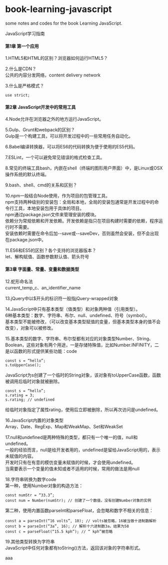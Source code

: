 # book-learning-javascript
some notes and codes for the book Learning JavaScript.

JavaScript学习指南

#### 第1章 第一个应用
1.HTML5和HTML的区别？浏览器如何运行HTML5？

2.什么是CDN？<br>
公共的内容分发网络，content delivery network

3.什么是严格模式？<br>
```
use strict;
```

#### 第2章 JavaScript开发中的常用工具
4.Node允许在浏览器之外的地方运行JavaScript。

5.Gulp、Grunt和webpack的区别？<br>
Gulp是一个构建工具，可以将开发过程中的一些常用任务自动化。

6.Babel编译转换器，可以将ES6的代码转换为便于使用的ES5代码。

7.ESLint，一个可以避免常见错误的格式检查工具。

8.常见的终端工具bash，内嵌在shell（终端的图形用户界面）中，是Linux或OSX操作系统的默认终端。

9.bash、shell、cmd的关系和区别？

10.npm一般结合Node使用，作为项目的包管理工具。<br>
npm支持两种级别的安装包：全局和本地，全局的安装包通常是开发过程中的命令行工具，本地安装包用于具体的项目。<br>
npm通过package.json文件来管理安装的模块。<br>
依赖分为常规依赖和开发依赖。开发依赖是指只在项目构建时需要的依赖，程序运行时不需要。<br>
安装依赖时需要在命令后加--save或--saveDev，否则虽然会安装，但不会出现在package.json中。<br>

11.ES6和ES5的区别？各个支持的浏览器版本？<br>
let、解构赋值、函数参数默认值、箭头符号

#### 第3章 字面量、常量、变量和数据类型
12.蛇形命名法<br>
current_temp_c、an_identifier_name

13.jQuery中以$开头的标识符一般指jQuery-wrapped对象

14.JavaScript中只有基本类型（值类型）和对象两种值（引用类型）。<br>
6种基本类型：数字、字符串、布尔、null、undefined、符号（symbol）。<br>
基本类型不能被修改，（可以改变基本类型赋值的变量，但基本类型本身的值不会改变），对象可以被修改。

15.基本类型的数字、字符串、布尔型都有对应的对象类型Number、String、Boolean，这些对象有两个用途，一是存储特殊值，比如Number.INFINITY，二是以函数的形式提供某些功能：code<br>
```
const s = “hello”;
s.toUpperCase();
```
JavaScript为s创建了一个临时的String对象，该对象有toUpperCase函数，函数被调用后临时对象就被删除。
```
const s = “hello”;
s.rating = 3;
s.rating; // undefined
```
给临时对象指定了属性rating，使用后立即被删除，所以再次访问是undefined。

16.JavaScript内置的对象类型<br>
Array、Date、RegExp、Map和WeakMap、Set和WeakSet

17.null和undefined是两种特殊的类型，都只有一个唯一的值，null和undefined。<br>
一般的经验而言，null是给开发者用的，undefined是留给JavaScript用的，表示未赋值的内容。<br>
开发时只有在有意的模仿变量未赋值的时候，才会使用undefined。<br>
当需要表示一个变量的值未知或者不适用的时候，常用的做法是用null

18.字符串转换为数字code<br>
第一种，使用Number对象的构造方法：<br>
```
const numStr = “33.3”;
const num = Number(numStr); // 创建了一个数值，没有创建Number对象的实例
```
第二种，使用内置函数parseInt和parseFloat，会忽略和数字不相关的信息：
```
const a = parseInt(“16 volts”, 10); // volts被忽略，16被当做十进制数解析
const b = parseInt(“3a”, 16); // 解析十六进制数3a，结果为58
const c = parseFloat(“15.5 kph”); // “ kph”被忽略
```

19.其他类型转换为字符串<br>
JavaScript中任何对象都有toString()方法，返回该对象的字符串形式。














aaa
